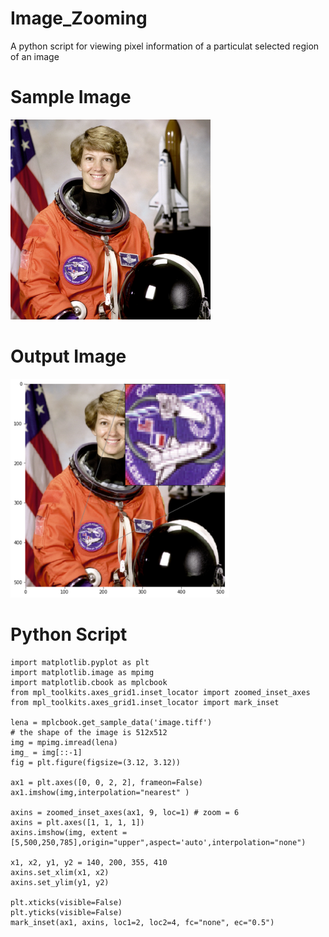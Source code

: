 # Image_Zooming
A python script for viewing pixel information of a particulat selected region of an image

# Sample Image
<html>
<img src ="https://raw.githubusercontent.com/TamojitSaha/Image_Zooming/master/image.png" width="320" height="320">
</html>

# Output Image
<html>
<img src ="https://raw.githubusercontent.com/TamojitSaha/Image_Zooming/master/pixelated.png" width="350" height="350">
</html>

# Python Script
```
import matplotlib.pyplot as plt
import matplotlib.image as mpimg
import matplotlib.cbook as mplcbook
from mpl_toolkits.axes_grid1.inset_locator import zoomed_inset_axes
from mpl_toolkits.axes_grid1.inset_locator import mark_inset

lena = mplcbook.get_sample_data('image.tiff')
# the shape of the image is 512x512
img = mpimg.imread(lena)
img_ = img[::-1]
fig = plt.figure(figsize=(3.12, 3.12))

ax1 = plt.axes([0, 0, 2, 2], frameon=False)
ax1.imshow(img,interpolation="nearest" )

axins = zoomed_inset_axes(ax1, 9, loc=1) # zoom = 6
axins = plt.axes([1, 1, 1, 1])
axins.imshow(img, extent = [5,500,250,785],origin="upper",aspect='auto',interpolation="none")

x1, x2, y1, y2 = 140, 200, 355, 410
axins.set_xlim(x1, x2)
axins.set_ylim(y1, y2)

plt.xticks(visible=False)
plt.yticks(visible=False)
mark_inset(ax1, axins, loc1=2, loc2=4, fc="none", ec="0.5")
```
